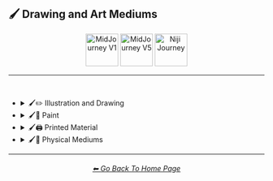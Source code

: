 <h2>🖌 Drawing and Art Mediums</h2>

<div align="center">

[<img src="/Images/Repo_Parts/Buttons/Version_Buttons/button_version_V1_active.webp?raw=true" alt="MidJourney V1" height="64" />](/Pages/MJ_V1/Style_Pages/Sphere/Drawing_and_Art_Mediums.md)
[<img src="/Images/Repo_Parts/Buttons/Version_Buttons/button_version_V5_Alpha_inactive_half.webp?raw=true" alt="MidJourney V5" height="64" />](/Pages/MJ_V5/Style_Pages/Just_The_Style/Drawing_and_Art_Mediums.md)
[<img src="/Images/Repo_Parts/Buttons/Version_Buttons/button_version_niji_inactive_half.webp?raw=true" alt="Niji Journey" height="64" />](/Pages/Niji_Journey/Niji_V4/Style_Pages/Drawing_and_Art_Mediums.md)

</div>

<hr>
<br>


- <details><summary>🖌✏ Illustration and Drawing</summary><p>

  - <details><summary>✏🖼 Drawing Types</summary><p><div align="center">

	| Sketch | Drawing |
	| :-: | :-: |
	| <img src="/Images/MJ_V1/Midjourney_Styles_(sphere)/sphere_Drawing.webp?raw=true" width="256" /> | <img src="/Images/MJ_V1/Midjourney_Styles_(sphere)/sphere_Sketch.webp?raw=true" width="256" /> |
	
	<br>

	| Hand-Drawn | Children’s Drawing |
	| :-: | :-: |
	| <img src="/Images/MJ_V1/Midjourney_Styles_(sphere)/sphere_Hand-Drawn.webp?raw=true" width="256" /> | <img src="/Images/MJ_V1/Midjourney_Styles_(sphere)/sphere_Childrens_Drawing.webp?raw=true" width="256" /> |
	
	<br>

	| Stipple |
	| :-: |
	| <img src="/Images/MJ_V1/Midjourney_Styles_(sphere)/sphere_Stipple.webp?raw=true" width="256" /> |
	
	<br>

	| Illustrated-Booklet |
	| :-: |
	| <img src="/Images/MJ_V1/Midjourney_Styles_(sphere)/sphere_Illustrated-Booklet.webp?raw=true" width="256" /> |

	<br>

	| Assembly Drawing |
	| :-: |
	| <img src="/Images/MJ_V1/Midjourney_Styles_(sphere)/sphere_Assembly_Drawing.webp?raw=true" width="256" /> |
	
	<br>

	| Graphic Novel |
	| :-: |
	| <img src="/Images/MJ_V1/Midjourney_Styles_(sphere)/sphere_Graphic_Novel.webp?raw=true" width="256" /> |

	</div></p></details>


  - <details><summary>✏ Pencil and Graphite</summary><p><div align="center">

	| Pencil Art | Charcoal Art |
	| :-: | :-: |
	| <img src="/Images/MJ_V1/Midjourney_Styles_(sphere)/sphere_Pencil_Art.webp?raw=true" width="256" /> | <img src="/Images/MJ_V1/Midjourney_Styles_(sphere)/sphere_Charcoal_Art.webp?raw=true" width="256" /> |
	
	<br>
	
	| Colored Pencil |
	| :-: |
	| <img src="/Images/MJ_V1/Midjourney_Styles_(sphere)/sphere_Colored_Pencil.webp?raw=true" width="256" /> |

	</div></p></details>


  - <details><summary>✏🖊 Ink</summary><p><div align="center">

	| Ink | Ballpoint Pen |
	| :-: | :-: |
	| <img src="/Images/MJ_V1/Midjourney_Styles_(sphere)/sphere_Ink.webp?raw=true" width="256" /> | <img src="/Images/MJ_V1/Midjourney_Styles_(sphere)/sphere_Ballpoint_Pen.webp?raw=true" width="256" /> |
	
	<br>
	
	| Fountain Pen Art |
	| :-: |
	| <img src="/Images/MJ_V1/Midjourney_Styles_(sphere)/sphere_Fountain_Pen_Art.webp?raw=true" width="256" /> |
	
	<br>
	
	| Gel Pen | Marker Art |
	| :-: | :-: |
	| <img src="/Images/MJ_V1/Midjourney_Styles_(sphere)/sphere_Gel_Pen.webp?raw=true" width="256" /> | <img src="/Images/MJ_V1/Midjourney_Styles_(sphere)/sphere_Marker_Art.webp?raw=true" width="256" /> |

	</div></p></details>


  - <details><summary>✏🖍 Crayon, Chalk, and Pastel</summary><p><div align="center">

	| Crayon | Chalk | Pastel Art |
	| :-: | :-: | :-: |
	| <img src="/Images/MJ_V1/Midjourney_Styles_(sphere)/sphere_Crayon.webp?raw=true" width="256" /> | <img src="/Images/MJ_V1/Midjourney_Styles_(sphere)/sphere_Chalk.webp?raw=true" width="256" /> | <img src="/Images/MJ_V1/Midjourney_Styles_(sphere)/sphere_Pastel_Art.webp?raw=true" width="256" /> |

	</div></p></details>

  </p></details>


- <details><summary>🖌🎨 Paint</summary><p>

  - <details><summary>🎨🖼 Painting Types</summary><p><div align="center">

	| Painting |
	| :-: |
	| <img src="/Images/MJ_V1/Midjourney_Styles_(sphere)/sphere_Painting.webp?raw=true" width="256" /> |
	
	<br>

	| Color Field Painting |
	| :-: |
	| <img src="/Images/MJ_V1/Midjourney_Styles_(sphere)/sphere_Color_Field_Painting.webp?raw=true" width="256" /> |
	
	<br>

	| Paper-Marbling | Hydrodipped |
	| :-: | :-: |
	| <img src="/Images/MJ_V1/Midjourney_Styles_(sphere)/sphere_Paper-Marbling.webp?raw=true" width="256" /> | <img src="/Images/MJ_V1/Midjourney_Styles_(sphere)/sphere_Hydrodipped.webp?raw=true" width="256" /> |

	</div></p></details>


  - <details><summary>🎨 Paint Types</summary><p><div align="center">

	| Paint |
	| :-: |
	| <img src="/Images/MJ_V1/Midjourney_Styles_(sphere)/sphere_Paint.webp?raw=true" width="256" /> |
	
	<br>
	
	| Watercolor |
	| :-: |
	| <img src="/Images/MJ_V1/Midjourney_Styles_(sphere)/sphere_Watercolor.webp?raw=true" width="256" /> |
	
	<br>

	| Wet Paint | Splatter Paint |
	| :-: | :-: |
	| <img src="/Images/MJ_V1/Midjourney_Styles_(sphere)/sphere_Wet_Paint.webp?raw=true" width="256" /> | <img src="/Images/MJ_V1/Midjourney_Styles_(sphere)/sphere_Splatter_Paint.webp?raw=true" width="256" /> |
	
	<br>

	| Graffiti |
	| :-: |
	| <img src="/Images/MJ_V1/Midjourney_Styles_(sphere)/sphere_Graffiti.webp?raw=true" width="256" /> |

	<br>

	| Airbrush |
	| :-: |
	| <img src="/Images/MJ_V1/Midjourney_Styles_(sphere)/sphere_Airbrush.webp?raw=true" width="256" /> |

	</div></p></details>

  </p></details>


- <details><summary>🖌🖨 Printed Material</summary><p>

  - <details><summary>🖨📄 Print Types</summary><p><div align="center">

	| Logo |
	| :-: |
	| <img src="/Images/MJ_V1/Midjourney_Styles_(sphere)/sphere_Logo.webp?raw=true" width="256" /> |
	
	<br>
	
	| Sticker |
	| :-: |
	| <img src="/Images/MJ_V1/Midjourney_Styles_(sphere)/sphere_Sticker.webp?raw=true" width="256" /> |

	</div></p></details>


  - <details><summary>🖨📚 Books and Posters</summary><p><div align="center">

	| Comic Book |
	| :-: |
	| <img src="/Images/MJ_V1/Midjourney_Styles_(sphere)/sphere_Comic_Book.webp?raw=true" width="256" /> |

	</div></p></details>

  </p></details>


- <details><summary>🖌🎲 Physical Mediums</summary><p>

  - <details><summary>🎲📄 Origami</summary><p><div align="center">

	| Origami |
	| :-: |
	| <img src="/Images/MJ_V1/Midjourney_Styles_(sphere)/sphere_Origami.webp?raw=true" width="256" /> |

	</div></p></details>


  - <details><summary>🎲🀣 Mosaic</summary><p><div align="center">

	| Mosaic | Micromosaic | Glass Mosaic |
	| :-: | :-: | :-: |
	| <img src="/Images/MJ_V1/Midjourney_Styles_(sphere)/sphere_Mosaic.webp?raw=true" width="256" /> | <img src="/Images/MJ_V1/Midjourney_Styles_(sphere)/sphere_Micromosaic.webp?raw=true" width="256" /> | <img src="/Images/MJ_V1/Midjourney_Styles_(sphere)/sphere_Glass_Mosaic.webp?raw=true" width="256" /> |

	</div></p></details>

  - <details><summary>🎲🖼 Framed, Banner, and Decal</summary><p><div align="center">

	| Framed |
	| :-: |
	| <img src="/Images/MJ_V1/Midjourney_Styles_(sphere)/sphere_Framed.webp?raw=true" width="256" /> |
	
	<br>
	
	| Wall Decal |
	| :-: |
	| <img src="/Images/MJ_V1/Midjourney_Styles_(sphere)/sphere_Wall_Decal.webp?raw=true" width="256" /> |

	</div></p></details>

  - <details><summary>🎲🗿 Carving, Etching, and Modeling</summary><p><div align="center">

	| Carving | Etching |
	| :-: | :-: |
	| <img src="/Images/MJ_V1/Midjourney_Styles_(sphere)/sphere_Carving.webp?raw=true" width="256" /> | <img src="/Images/MJ_V1/Midjourney_Styles_(sphere)/sphere_Etching.webp?raw=true" width="256" /> |
	
	<br>

	| Woodblock Print |
	| :-: |
	| <img src="/Images/MJ_V1/Midjourney_Styles_(sphere)/sphere_Woodblock_Print.webp?raw=true" width="256" /> |

	<br>

	| Bejeweled |
	| :-: |
	| <img src="/Images/MJ_V1/Midjourney_Styles_(sphere)/sphere_Bejeweled.webp?raw=true" width="256" /> |

	<br>
	
	| Relief-Carving |
	| :-: |
	| <img src="/Images/MJ_V1/Midjourney_Styles_(sphere)/sphere_Relief-Carving.webp?raw=true" width="256" /> |

	<br>
	
	| Carved Lacquer |
	| :-: |
	| <img src="/Images/MJ_V1/Midjourney_Styles_(sphere)/sphere_Carved_Lacquer.webp?raw=true" width="256" /> |

	</div></p></details>


  - <details><summary>🎲🏺 Pottery and Glass</summary><p><div align="center">

	| Glaze |
	| :-: |
	| <img src="/Images/MJ_V1/Midjourney_Styles_(sphere)/sphere_Glaze.webp?raw=true" width="256" /> |

	<br>

	| Cameo Glass | Enameled Glass | Glass-Etching |
	| :-: | :-: | :-: |
	| <img src="/Images/MJ_V1/Midjourney_Styles_(sphere)/sphere_Cameo_Glass.webp?raw=true" width="256" /> | <img src="/Images/MJ_V1/Midjourney_Styles_(sphere)/sphere_Enameled_Glass.webp?raw=true" width="256" /> | <img src="/Images/MJ_V1/Midjourney_Styles_(sphere)/sphere_Glass-Etching.webp?raw=true" width="256" /> |

	<br>
	
	| Paleolithic Pottery | Neolithic Pottery |
	| :-: | :-: |
	| <img src="/Images/MJ_V1/Midjourney_Styles_(sphere)/sphere_Paleolithic_Pottery.webp?raw=true" width="256" /> | <img src="/Images/MJ_V1/Midjourney_Styles_(sphere)/sphere_Neolithic_Pottery.webp?raw=true" width="256" /> |
	
	<br>
	
	| Bone China | Bone Carving |
	| :-: | :-: |
	| <img src="/Images/MJ_V1/Midjourney_Styles_(sphere)/sphere_Bone_China.webp?raw=true" width="256" /> | <img src="/Images/MJ_V1/Midjourney_Styles_(sphere)/sphere_Bone_Carving.webp?raw=true" width="256" /> |

	</div></p></details>


  - <details><summary>🎲 Other Physical Mediums</summary><p><div align="center">

	| Resin | Enamel Pin |
	| :-: | :-: |
	| <img src="/Images/MJ_V1/Midjourney_Styles_(sphere)/sphere_Resin.webp?raw=true" width="256" /> | <img src="/Images/MJ_V1/Midjourney_Styles_(sphere)/sphere_Enamel_Pin.webp?raw=true" width="256" /> |

	<br>

	| Tattoo |
	| :-: |
	| <img src="/Images/MJ_V1/Midjourney_Styles_(sphere)/sphere_Tattoo.webp?raw=true" width="256" /> |

	</div></p></details>
	
  </p></details>
	    
<hr><!--------------->
<div align="center">
<h6><a href="/README.md">⬅ Go Back To Home Page</a></h6>
</div>
